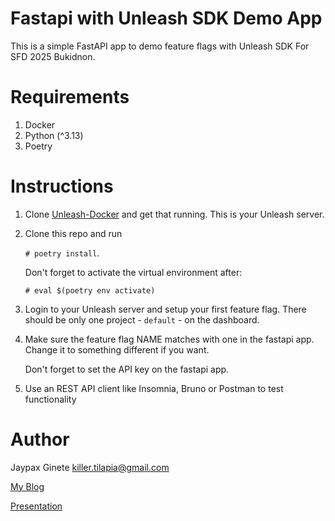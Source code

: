 # Fastapi with Unleash SDK Demo App

This is a simple FastAPI app to demo feature flags with Unleash SDK For SFD 2025 Bukidnon.

# Requirements

1. Docker
2. Python (^3.13)
3. Poetry

# Instructions

1. Clone [Unleash-Docker](https://docs.getunleash.io/using-unleash/deploy/getting-started) and get that running. This is your Unleash server.

2. Clone this repo and run 

    `# poetry install`. 

    Don't forget to activate the virtual environment after:

    `# eval $(poetry env activate)`

3. Login to your Unleash server and setup your first feature flag. There should be only one project - `default` - on the dashboard.

4. Make sure the feature flag NAME matches with one in the fastapi app. Change it to something different if you want. 

    Don't forget to set the API key on the fastapi app.

5. Use an REST API client like Insomnia, Bruno or Postman to test functionality

# Author

Jaypax Ginete <killer.tilapia@gmail.com>

[My Blog](https://killertilapia.blogspot.com)

[Presentation](https://google.com)
